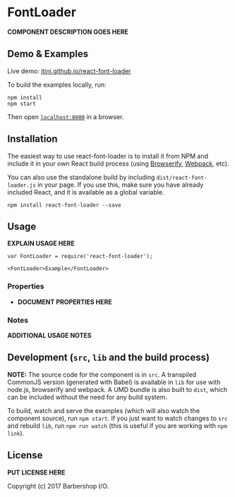# FontLoader

__COMPONENT DESCRIPTION GOES HERE__


## Demo & Examples

Live demo: [jtini.github.io/react-font-loader](http://jtini.github.io/react-font-loader/)

To build the examples locally, run:

```
npm install
npm start
```

Then open [`localhost:8000`](http://localhost:8000) in a browser.


## Installation

The easiest way to use react-font-loader is to install it from NPM and include it in your own React build process (using [Browserify](http://browserify.org), [Webpack](http://webpack.github.io/), etc).

You can also use the standalone build by including `dist/react-font-loader.js` in your page. If you use this, make sure you have already included React, and it is available as a global variable.

```
npm install react-font-loader --save
```


## Usage

__EXPLAIN USAGE HERE__

```
var FontLoader = require('react-font-loader');

<FontLoader>Example</FontLoader>
```

### Properties

* __DOCUMENT PROPERTIES HERE__

### Notes

__ADDITIONAL USAGE NOTES__


## Development (`src`, `lib` and the build process)

**NOTE:** The source code for the component is in `src`. A transpiled CommonJS version (generated with Babel) is available in `lib` for use with node.js, browserify and webpack. A UMD bundle is also built to `dist`, which can be included without the need for any build system.

To build, watch and serve the examples (which will also watch the component source), run `npm start`. If you just want to watch changes to `src` and rebuild `lib`, run `npm run watch` (this is useful if you are working with `npm link`).

## License

__PUT LICENSE HERE__

Copyright (c) 2017 Barbershop I/O.

